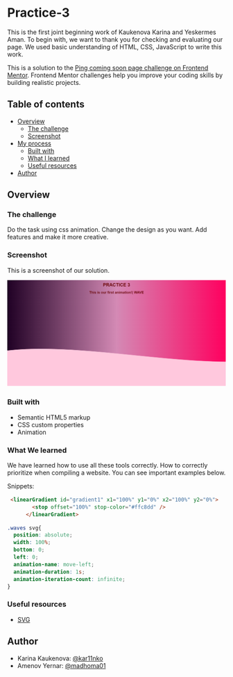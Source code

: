 # Practice-3
This is the first joint beginning work of Kaukenova Karina and Yeskermes Aman.
To begin with, we want to thank you for checking and evaluating our page.
We used basic understanding of HTML, CSS, JavaScript to write this work.

This is a solution to the [Ping coming soon page challenge on Frontend Mentor](https://www.frontendmentor.io/challenges/ping-single-column-coming-soon-page-5cadd051fec04111f7b848da). Frontend Mentor challenges help you improve your coding skills by building realistic projects. 

## Table of contents

- [Overview](#overview)
  - [The challenge](#the-challenge)
  - [Screenshot](#screenshot)
- [My process](#my-process)
  - [Built with](#built-with)
  - [What I learned](#what-i-learned)
  - [Useful resources](#useful-resources)
- [Author](#author)

## Overview

### The challenge
Do the task using css animation. Change the design as you want. Add features and make it more creative.

### Screenshot

This is a screenshot of our solution.

![Alt-screen1](wave1.png)

### Built with

- Semantic HTML5 markup
- CSS custom properties
- Animation

### What We learned
We have learned how to use all these tools correctly. How to correctly prioritize when compiling a website. You can see important examples below.

Snippets:

```html
 <linearGradient id="gradient1" x1="100%" y1="0%" x2="100%" y2="0%">
        <stop offset="100%" stop-color="#ffc8dd" />
      </linearGradient>
```
```css
.waves svg{
  position: absolute;
  width: 100%;
  bottom: 0;
  left: 0;
  animation-name: move-left;
  animation-duration: 1s;
  animation-iteration-count: infinite;
}
```
### Useful resources

- [SVG](http://www.w3.org/2000/svg)

## Author
- Karina Kaukenova: [@kar11nko](https://github.com/kar11nko)
- Amenov Yernar:  [@madhoma01](https://github.com/madnomad01)

